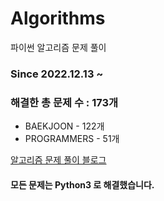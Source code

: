 # Algorithms
파이썬 알고리즘 문제 풀이
### Since 2022.12.13 ~
### 해결한 총 문제 수 : 173개
- BAEKJOON - 122개
- PROGRAMMERS - 51개

[알고리즘 문제 풀이 블로그](https://monzheld.tistory.com/category/%E2%8C%A8%EF%B8%8F%20Algorithms)
#### 모든 문제는 Python3 로 해결했습니다.
